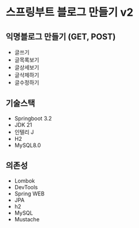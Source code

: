 # 스프링부트 블로그 만들기 v2

## 익명블로그 만들기 (GET, POST)
- 글쓰기
- 글목록보기
- 글상세보기
- 글삭제하기
- 글수정하기

## 기술스택
- Springboot 3.2
- JDK 21
- 인텔리 J
- H2
- MySQL8.0

## 의존성
- Lombok
- DevTools
- Spring WEB
- JPA
- h2
- MySQL
- Mustache

